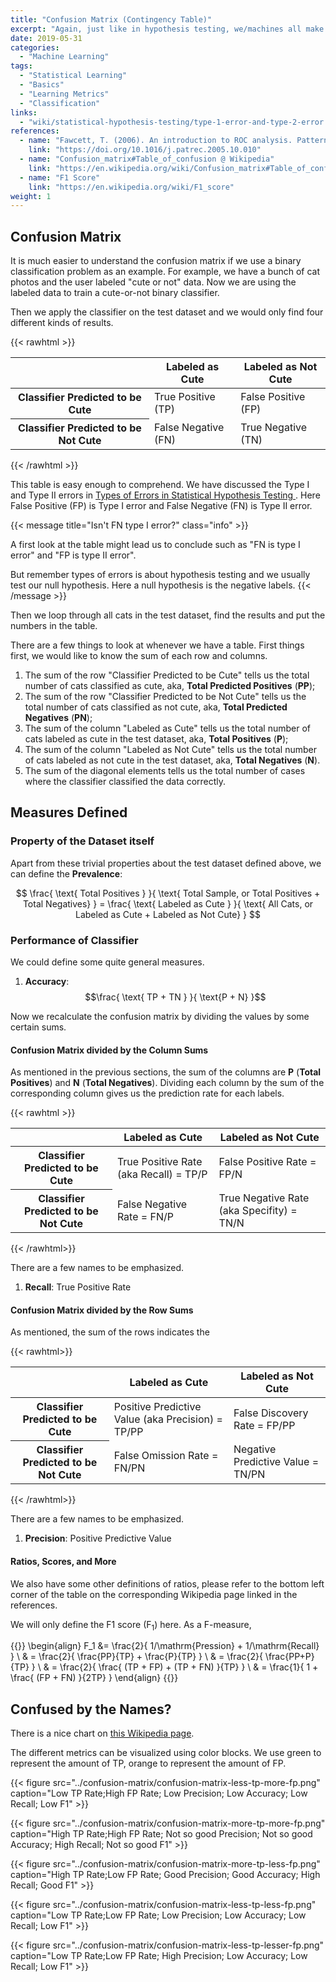 ```yaml
---
title: "Confusion Matrix (Contingency Table)"
excerpt: "Again, just like in hypothesis testing, we/machines all make mistakes. The question is, what kind of mistakes."
date: 2019-05-31
categories:
  - "Machine Learning"
tags:
  - "Statistical Learning"
  - "Basics"
  - "Learning Metrics"
  - "Classification"
links:
  - "wiki/statistical-hypothesis-testing/type-1-error-and-type-2-error.md"
references:
  - name: "Fawcett, T. (2006). An introduction to ROC analysis. Pattern Recognition Letters, 27(8), 861–874."
    link: "https://doi.org/10.1016/j.patrec.2005.10.010"
  - name: "Confusion_matrix#Table_of_confusion @ Wikipedia"
    link: "https://en.wikipedia.org/wiki/Confusion_matrix#Table_of_confusion"
  - name: "F1 Score"
    link: "https://en.wikipedia.org/wiki/F1_score"
weight: 1
---
```


## Confusion Matrix

It is much easier to understand the confusion matrix if we use a binary classification problem as an example. For example, we have a bunch of cat photos and the user labeled "cute or not" data. Now we are using the labeled data to train a cute-or-not binary classifier.

Then we apply the classifier on the test dataset and we would only find four different kinds of results.

{{< rawhtml >}}
<table class="table">
  <thead>
    <tr>
      <th></th>
      <th>Labeled as Cute</th>
      <th>Labeled as Not Cute</th>
    </tr>
  </thead>
  <tbody>
    <tr>
      <th>Classifier Predicted to be Cute</th>
      <td>True Positive (TP)</td>
      <td>False Positive (FP)</td>
    </tr>
    <tr>
      <th>Classifier Predicted to be Not Cute</th>
      <td>False Negative (FN)</td>
      <td>True Negative (TN)</td>
    </tr>
  </tbody>
</table>
{{< /rawhtml >}}

This table is easy enough to comprehend. We have discussed the Type I and Type II errors in [Types of Errors in Statistical Hypothesis Testing
](/wiki/statistical-hypothesis-testing/type-1-error-and-type-2-error/). Here False Positive (FP) is Type I error and False Negative (FN) is Type II error.

{{< message title="Isn't FN type I error?" class="info" >}}

A first look at the table might lead us to conclude such as "FN is type I error" and "FP is type II error".

But remember types of errors is about hypothesis testing and we usually test our null hypothesis. Here a null hypothesis is the negative labels.
{{< /message >}}

Then we loop through all cats in the test dataset, find the results and put the numbers in the table.

There are a few things to look at whenever we have a table. First things first, we would like to know the sum of each row and columns.

1. The sum of the row "Classifier Predicted to be Cute" tells us the total number of cats classified as cute, aka, **Total Predicted Positives** (**PP**);
2. The sum of the row "Classifier Predicted to be Not Cute" tells us the total number of cats classified as not cute, aka, **Total Predicted Negatives** (**PN**);
3. The sum of the column "Labeled as Cute" tells us the total number of cats labeled as cute in the test dataset, aka, **Total Positives** (**P**);
4. The sum of the column "Labeled as Not Cute" tells us the total number of cats labeled as not cute in the test dataset, aka, **Total Negatives** (**N**).
5. The sum of the diagonal elements tells us the total number of cases where the classifier classified the data correctly.

## Measures Defined

### Property of the Dataset itself

Apart from these trivial properties about the test dataset defined above, we can define the **Prevalence**:

$$
\frac{ \text{ Total Positives } }{ \text{ Total Sample, or Total Positives + Total Negatives} } = \frac{ \text{ Labeled as Cute } }{ \text{ All Cats, or Labeled as Cute + Labeled as Not Cute} }
$$

### Performance of Classifier

We could define some quite general measures.

1. **Accuracy**:
  $$\frac{ \text{ TP + TN } }{ \text{P + N} }$$

Now we recalculate the confusion matrix by dividing the values by some certain sums.


#### Confusion Matrix divided by the Column Sums

As mentioned in the previous sections, the sum of the columns are **P** (**Total Positives**) and **N** (**Total Negatives**). Dividing each column by the sum of the corresponding column gives us the prediction rate for each labels.

{{< rawhtml >}}
<table class="table">
  <thead>
    <tr>
      <th></th>
      <th>Labeled as Cute</th>
      <th>Labeled as Not Cute</th>
    </tr>
  </thead>
  <tbody>
    <tr>
      <th>Classifier Predicted to be Cute</th>
      <td>True Positive Rate (aka Recall) = TP/P</td>
      <td>False Positive Rate = FP/N</td>
    </tr>
    <tr>
      <th>Classifier Predicted to be Not Cute</th>
      <td>False Negative Rate = FN/P</td>
      <td>True Negative Rate (aka Specifity) = TN/N</td>
    </tr>
  </tbody>
</table>
{{< /rawhtml>}}


There are a few names to be emphasized.

1. **Recall**: True Positive Rate

#### Confusion Matrix divided by the Row Sums

As mentioned, the sum of the rows indicates the

{{< rawhtml>}}
<table class="table">
  <thead>
    <tr>
      <th></th>
      <th>Labeled as Cute</th>
      <th>Labeled as Not Cute</th>
    </tr>
  </thead>
  <tbody>
    <tr>
      <th>Classifier Predicted to be Cute</th>
      <td>Positive Predictive Value (aka Precision) = TP/PP</td>
      <td>False Discovery Rate = FP/PP</td>
    </tr>
    <tr>
      <th>Classifier Predicted to be Not Cute</th>
      <td>False Omission Rate = FN/PN</td>
      <td>Negative Predictive Value = TN/PN</td>
    </tr>
  </tbody>
</table>
{{< /rawhtml>}}

There are a few names to be emphasized.

1. **Precision**: Positive Predictive Value

#### Ratios, Scores, and More


We also have some other definitions of ratios, please refer to the bottom left corner of the table on the corresponding Wikipedia page linked in the references.

We will only define the F1 score ($\mathrm F_1$) here. As a F-measure,

{{<m>}}
\begin{align}
F_1 &= \frac{2}{ 1/\mathrm{Pression} + 1/\mathrm{Recall} } \\
& = \frac{2}{ \frac{PP}{TP} + \frac{P}{TP} } \\
& = \frac{2}{ \frac{PP+P}{TP} } \\
& = \frac{2}{ \frac{ (TP + FP) + (TP + FN) }{TP} } \\
& = \frac{1}{ 1 + \frac{ (FP + FN) }{2TP} }
\end{align}
{{</m>}}

## Confused by the Names?

There is a nice chart on [this Wikipedia page](https://commons.wikimedia.org/wiki/File:Precisionrecall.svg).

The different metrics can be visualized using color blocks. We use green to represent the amount of TP, orange to represent the amount of FP.

{{< figure src="../confusion-matrix/confusion-matrix-less-tp-more-fp.png" caption="Low TP Rate;High FP Rate; Low Precision; Low Accuracy; Low Recall; Low F1" >}}


{{< figure src="../confusion-matrix/confusion-matrix-more-tp-more-fp.png" caption="High TP Rate;High FP Rate; Not so good Precision; Not so good Accuracy; High Recall; Not so good F1" >}}

{{< figure src="../confusion-matrix/confusion-matrix-more-tp-less-fp.png" caption="High TP Rate;Low FP Rate; Good Precision; Good Accuracy; High Recall; Good F1" >}}

{{< figure src="../confusion-matrix/confusion-matrix-less-tp-less-fp.png" caption="Low TP Rate;Low FP Rate; Low Precision; Low Accuracy; Low Recall; Low F1" >}}

{{< figure src="../confusion-matrix/confusion-matrix-less-tp-lesser-fp.png" caption="Low TP Rate;Low FP Rate; High Precision; Low Accuracy; Low Recall; Low F1" >}}








